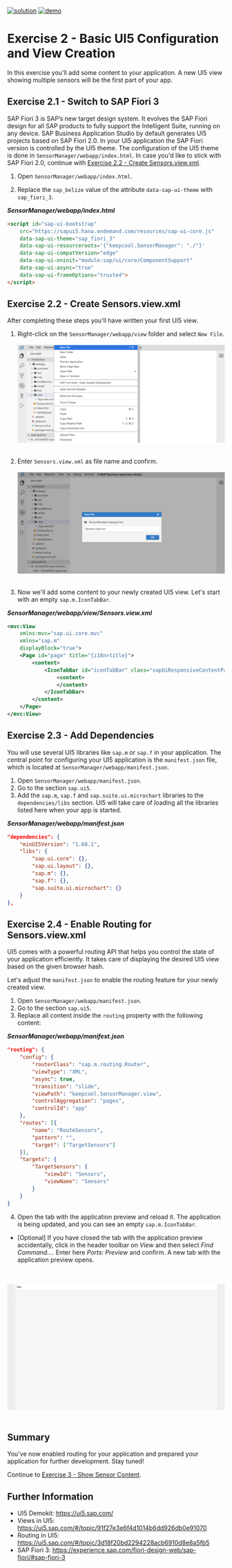 [![solution](https://flat.badgen.net/badge/solution/available/green?icon=github)](https://github.com/SAP-samples/teched2020-DEV164/tree/code/ex2/TechEd2020)
[![demo](https://flat.badgen.net/badge/demo/deployed/blue?icon=chrome)](https://sap-samples.github.io/teched2020-dev164/exercises/ex2/TechEd2020/SensorManager/webapp/)

# Exercise 2 - Basic UI5 Configuration and View Creation

In this exercise you'll add some content to your application. A new UI5 view showing multiple sensors will be the first part of your app.

## Exercise 2.1 - Switch to SAP Fiori 3

SAP Fiori 3 is SAP’s new target design system. It evolves the SAP Fiori design for all SAP products to fully support the Intelligent Suite, running on any device. SAP Business Application Studio by default generates UI5 projects based on SAP Fiori 2.0. In your UI5 application the SAP Fiori version is controlled by the UI5 theme. The configuration of the UI5 theme is done in `SensorManager/webapp/index.html`. In case you'd like to stick with SAP Fiori 2.0, continue with [Exercise 2.2 - Create Sensors.view.xml](#exercise-22---create-sensorsviewxml).

1. Open `SensorManager/webapp/index.html`.

2. Replace the `sap_belize` value of the attribute `data-sap-ui-theme` with `sap_fiori_3`.

***SensorManager/webapp/index.html***

````html
<script id="sap-ui-bootstrap"
    src="https://sapui5.hana.ondemand.com/resources/sap-ui-core.js"
    data-sap-ui-theme="sap_fiori_3"
    data-sap-ui-resourceroots='{"keepcool.SensorManager": "./"}'
    data-sap-ui-compatVersion="edge"
    data-sap-ui-oninit="module:sap/ui/core/ComponentSupport"
    data-sap-ui-async="true"
    data-sap-ui-frameOptions="trusted">
</script>
````

## Exercise 2.2 - Create Sensors.view.xml

After completing these steps you'll have written your first UI5 view.

1. Right-click on the `SensorManager/webapp/view` folder and select `New File`.
<br><br>![](/exercises/ex2/images/02_02_0010.png)<br><br>

2. Enter `Sensors.view.xml` as file name and confirm.
<br><br>![](/exercises/ex2/images/02_02_0020.png)<br><br>

3. Now we'll add some content to your newly created UI5 view. Let's start with an empty `sap.m.IconTabBar`.

***SensorManager/webapp/view/Sensors.view.xml***

````xml
<mvc:View
    xmlns:mvc="sap.ui.core.mvc"
    xmlns="sap.m"
    displayBlock="true">
    <Page id="page" title="{i18n>title}">
        <content>
            <IconTabBar id="iconTabBar" class="sapUiResponsiveContentPadding">
                <content>
                </content>
            </IconTabBar>
        </content>
    </Page>
</mvc:View>
````

## Exercise 2.3 - Add Dependencies

You will use several UI5 libraries like `sap.m` or `sap.f` in your application. The central point for configuring your UI5 application is the `manifest.json` file, which is located at `SensorManager/webapp/manifest.json`.

1. Open `SensorManager/webapp/manifest.json`.
2. Go to the section `sap.ui5`.
3. Add the `sap.m`, `sap.f` and `sap.suite.ui.microchart` libraries to the `dependencies/libs` section. UI5 will take care of loading all the libraries listed here when your app is started.

***SensorManager/webapp/manifest.json***

````json
"dependencies": {
    "minUI5Version": "1.60.1",
    "libs": {
        "sap.ui.core": {},
        "sap.ui.layout": {},
        "sap.m": {},
        "sap.f": {},
        "sap.suite.ui.microchart": {}
    }
},
````

## Exercise 2.4 - Enable Routing for Sensors.view.xml

UI5 comes with a powerful routing API that helps you control the state of your application efficiently. It takes care of displaying the desired UI5 view based on the given browser hash.

Let's adjust the `manifest.json` to enable the routing feature for your newly created view.

1. Open `SensorManager/webapp/manifest.json`.
2. Go to the section `sap.ui5`.
3. Replace all content inside the `routing` property with the following content:

***SensorManager/webapp/manifest.json***

````json
"routing": {
    "config": {
        "routerClass": "sap.m.routing.Router",
        "viewType": "XML",
        "async": true,
        "transition": "slide",
        "viewPath": "keepcool.SensorManager.view",
        "controlAggregation": "pages",
        "controlId": "app"
    },
    "routes": [{
        "name": "RouteSensors",
        "pattern": "",
        "target": ["TargetSensors"]
    }],
    "targets": {
        "TargetSensors": {
            "viewId": "Sensors",
            "viewName": "Sensors"
        }
    }
}
````

4. Open the tab with the application preview and reload it. The application is being updated, and you can see an empty `sap.m.IconTabBar`.
  * [Optional] If you have closed the tab with the application preview accidentally, click in the header toolbar on *View* and then select *Find Command...*. Enter here *Ports: Preview* and confirm. A new tab with the application preview opens.</ul>

<br><br>![](images/02_02_0030.png)<br><br>

## Summary

You've now enabled routing for your application and prepared your application for further development. Stay tuned!

Continue to [Exercise 3 - Show Sensor Content](../ex3/README.md).


## Further Information

* UI5 Demokit: https://ui5.sap.com/
* Views in UI5: https://ui5.sap.com/#/topic/91f27e3e6f4d1014b6dd926db0e91070
* Routing in UI5: https://ui5.sap.com/#/topic/3d18f20bd2294228acb6910d8e8a5fb5
* SAP Fiori 3: https://experience.sap.com/fiori-design-web/sap-fiori/#sap-fiori-3
